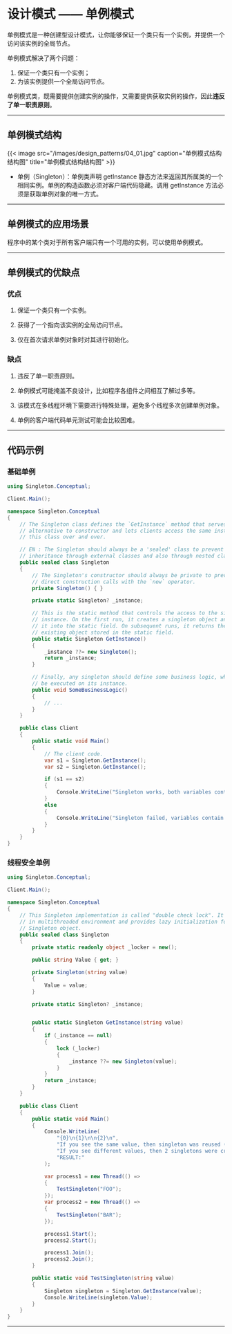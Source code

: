 # 设计模式 —— 单例模式


单例模式是一种创建型设计模式，让你能够保证一个类只有一个实例，并提供一个访问该实例的全局节点。

单例模式解决了两个问题：

1. 保证一个类只有一个实例；
2. 为该实例提供一个全局访问节点。

单例模式类，既需要提供创建实例的操作，又需要提供获取实例的操作，因此**违反了单一职责原则**。

---

## 单例模式结构

{{< image src="/images/design_patterns/04_01.jpg" caption="单例模式结构结构图" title="单例模式结构结构图" >}}

- 单例（Singleton）：单例类声明 get­Instance 静态方法来返回其所属类的一个相同实例。单例的构造函数必须对客户端代码隐藏。调用 getInstance 方法必须是获取单例对象的唯一方式。

---

## 单例模式的应用场景

程序中的某个类对于所有客户端只有一个可用的实例，可以使用单例模式。

---

## 单例模式的优缺点

### 优点

1. 保证一个类只有一个实例。

2. 获得了一个指向该实例的全局访问节点。

3. 仅在首次请求单例对象时对其进行初始化。

### 缺点

1. 违反了单一职责原则。

2. 单例模式可能掩盖不良设计，比如程序各组件之间相互了解过多等。

3. 该模式在多线程环境下需要进行特殊处理，避免多个线程多次创建单例对象。

4. 单例的客户端代码单元测试可能会比较困难。

---

## 代码示例

### 基础单例

``` C#
using Singleton.Conceptual;

Client.Main();

namespace Singleton.Conceptual
{
    // The Singleton class defines the `GetInstance` method that serves as an
    // alternative to constructor and lets clients access the same instance of
    // this class over and over.

    // EN : The Singleton should always be a 'sealed' class to prevent class
    // inheritance through external classes and also through nested classes.
    public sealed class Singleton
    {
        // The Singleton's constructor should always be private to prevent
        // direct construction calls with the `new` operator.
        private Singleton() { }

        private static Singleton? _instance;

        // This is the static method that controls the access to the singleton
        // instance. On the first run, it creates a singleton object and places
        // it into the static field. On subsequent runs, it returns the client
        // existing object stored in the static field.
        public static Singleton GetInstance()
        {
            _instance ??= new Singleton();
            return _instance;
        }

        // Finally, any singleton should define some business logic, which can
        // be executed on its instance.
        public void SomeBusinessLogic()
        {
            // ...
        }
    }

    public class Client
    {
        public static void Main()
        {
            // The client code.
            var s1 = Singleton.GetInstance();
            var s2 = Singleton.GetInstance();

            if (s1 == s2)
            {
                Console.WriteLine("Singleton works, both variables contain the same instance.");
            }
            else
            {
                Console.WriteLine("Singleton failed, variables contain different instances.");
            }
        }
    }
}
```

### 线程安全单例

``` C#
using Singleton.Conceptual;

Client.Main();

namespace Singleton.Conceptual
{
    // This Singleton implementation is called "double check lock". It is safe
    // in multithreaded environment and provides lazy initialization for the
    // Singleton object.
    public sealed class Singleton
    {
        private static readonly object _locker = new();

        public string Value { get; }

        private Singleton(string value)
        {
            Value = value;
        }

        private static Singleton? _instance;


        public static Singleton GetInstance(string value)
        {
            if (_instance == null)
            {
                lock (_locker)
                {
                    _instance ??= new Singleton(value);
                }
            }
            return _instance;
        }
    }

    public class Client
    {
        public static void Main()
        {
            Console.WriteLine(
                "{0}\n{1}\n\n{2}\n",
                "If you see the same value, then singleton was reused (yay!)",
                "If you see different values, then 2 singletons were created (booo!!)",
                "RESULT:"
            );

            var process1 = new Thread(() =>
            {
                TestSingleton("FOO");
            });
            var process2 = new Thread(() =>
            {
                TestSingleton("BAR");
            });

            process1.Start();
            process2.Start();

            process1.Join();
            process2.Join();
        }

        public static void TestSingleton(string value)
        {
            Singleton singleton = Singleton.GetInstance(value);
            Console.WriteLine(singleton.Value);
        }
    }
}
```

---

